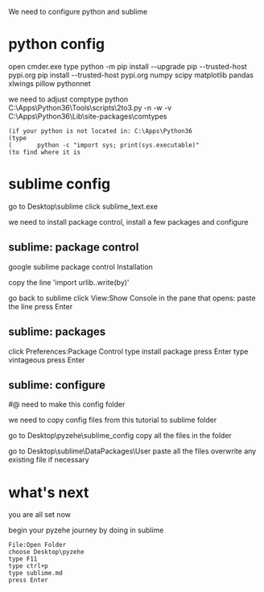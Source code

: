 We need to configure python and sublime

# python config
open cmder.exe
type
	python -m pip install --upgrade pip --trusted-host pypi.org
	pip install --trusted-host pypi.org numpy scipy matplotlib pandas xlwings pillow pythonnet

we need to adjust comptype
	python C:\Apps\Python36\Tools\scripts\2to3.py -n -w -v C:\Apps\Python36\Lib\site-packages\comtypes

	(if your python is not located in: C:\Apps\Python36
	(type
	(		python -c "import sys; print(sys.executable)"
	(to find where it is


# sublime config
go to Desktop\sublime
click sublime_text.exe

we need to install package control, install a few packages and configure

## sublime: package control

google sublime package control
Installation

copy the line 'import urlib..write(by)'

go back to sublime
click View:Show Console
in the pane that opens: paste the line
press Enter

## sublime: packages
click Preferences:Package Control
type install package
press Enter
type vintageous
press Enter

## sublime: configure
#@ need to make this config folder

we need to copy config files from this tutorial to sublime folder

go to 
	Desktop\pyzehe\sublime_config
copy all the files in the folder

go to
	Desktop\sublime\DataPackages\User
paste all the files
overwrite any existing file if necessary


# what's next

you are all set now

begin your pyzehe journey 
by doing in sublime

	File:Open Folder
	choose Desktop\pyzehe
	type F11
	type ctrl+p
	type sublime.md
	press Enter




